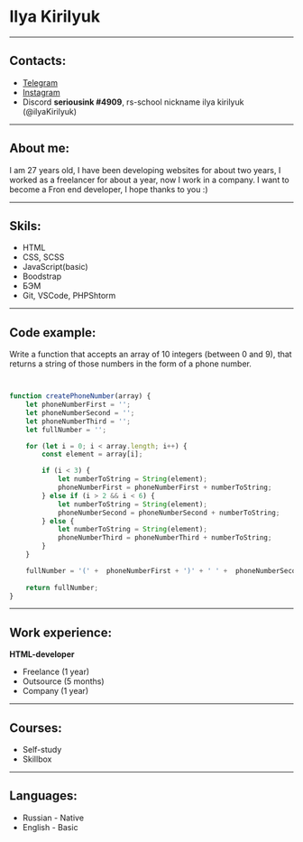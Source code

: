 # Ilya Kirilyuk
***
## Contacts:

* [Telegram](https://t.me/seriousink "Ссылка на мой Telegram")
* [Instagram](https://www.instagram.com/ilya.kirilyuk/ "Ссылка на мой instagram")
* Discord **seriousink #4909**, rs-school nickname ilya kirilyuk (@ilyaKirilyuk)

***
## About me:

I am 27 years old, I have been developing websites for about two years, I worked as a freelancer for about a year, now I work in a company. I want to become a Fron end developer, I hope thanks to you :)

***

## Skils:

* HTML
* CSS, SCSS
* JavaScript(basic)
* Boodstrap
* БЭМ
* Git, VSCode, PHPShtorm

***

## Code example:

Write a function that accepts an array of 10 integers (between 0 and 9), that returns a string of those numbers in the form of a phone number.

```JavaScript


function createPhoneNumber(array) {
    let phoneNumberFirst = '';
    let phoneNumberSecond = '';
    let phoneNumberThird = '';
    let fullNumber = '';

    for (let i = 0; i < array.length; i++) {
        const element = array[i];

        if (i < 3) {
            let numberToString = String(element);
            phoneNumberFirst = phoneNumberFirst + numberToString;
        } else if (i > 2 && i < 6) {
            let numberToString = String(element);
            phoneNumberSecond = phoneNumberSecond + numberToString;
        } else {
            let numberToString = String(element);
            phoneNumberThird = phoneNumberThird + numberToString;
        }
    }

    fullNumber = '(' +  phoneNumberFirst + ')' + ' ' +  phoneNumberSecond + '-' + phoneNumberThird;
    
    return fullNumber;
}
```

***

## Work experience:

**HTML-developer**
* Freelance (1 year)
* Outsource (5 months)
* Company (1 year)

 ***

## Courses:

* Self-study
* Skillbox

***

## Languages:

* Russian - Native
* English - Basic